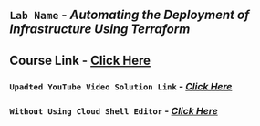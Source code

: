 ## `Lab Name` - *Automating the Deployment of Infrastructure Using Terraform*

## Course Link - [Click Here](https://www.cloudskillsboost.google/course_templates/60)

### `Upadted YouTube Video Solution Link` - [*Click Here*](https://youtu.be/GHqk7MvLlFk)

### `Without Using Cloud Shell Editor` - [*Click Here*](https://youtu.be/Fk2yvSqk30o)

